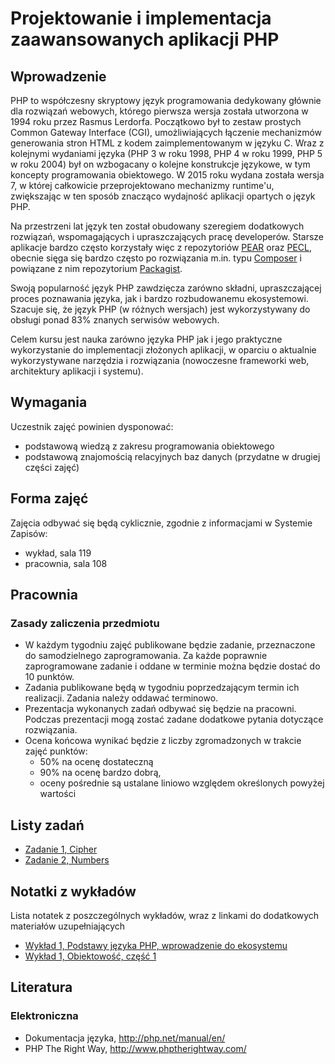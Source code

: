 # Projektowanie i implementacja zaawansowanych aplikacji PHP

## Wprowadzenie

PHP to współczesny skryptowy język programowania dedykowany głównie dla rozwiązań webowych, którego pierwsza wersja została utworzona w 1994 roku przez Rasmus Lerdorfa. Początkowo był to zestaw prostych Common Gateway Interface (CGI), umożliwiających łączenie mechanizmów generowania stron HTML z kodem zaimplementowanym w języku C. Wraz z kolejnymi wydaniami języka (PHP 3 w roku 1998, PHP 4 w roku 1999, PHP 5 w roku 2004) był on wzbogacany o kolejne konstrukcje językowe, w tym koncepty programowania obiektowego. W 2015 roku wydana została wersja 7, w której całkowicie przeprojektowano mechanizmy runtime'u, zwiększając w ten sposób znacząco wydajność aplikacji opartych o język PHP.

Na przestrzeni lat język ten został obudowany szeregiem dodatkowych rozwiązań, wspomagających i upraszczających pracę developerów. Starsze aplikacje bardzo często korzystały więc z repozytoriów [PEAR](http://pear.php.net) oraz [PECL](https://pecl.php.net), obecnie sięga się bardzo często po rozwiązania m.in. typu [Composer](https://getcomposer.org) i powiązane z nim repozytorium [Packagist](https://packagist.org).

Swoją popularność język PHP zawdzięcza zarówno składni, upraszczającej proces poznawania języka, jak i bardzo rozbudowanemu ekosystemowi. Szacuje się, że język PHP (w różnych wersjach) jest wykorzystywany do obsługi ponad 83% znanych serwisów webowych.

Celem kursu jest nauka zarówno języka PHP jak i jego praktyczne wykorzystanie do implementacji złożonych aplikacji, w oparciu o aktualnie wykorzystywane narzędzia i rozwiązania (nowoczesne frameworki web, architektury aplikacji i systemu).


## Wymagania

Uczestnik zajęć powinien dysponować:

- podstawową wiedzą z zakresu programowania obiektowego
- podstawową znajomością relacyjnych baz danych (przydatne w drugiej części zajęć)


## Forma zajęć

Zajęcia odbywać się będą cyklicznie, zgodnie z informacjami w Systemie Zapisów:

- wykład, sala 119
- pracownia, sala 108


## Pracownia

### Zasady zaliczenia przedmiotu
   
- W każdym tygodniu zajęć publikowane będzie zadanie, przeznaczone do samodzielnego zaprogramowania. Za każde poprawnie zaprogramowane zadanie i oddane w terminie można będzie dostać do 10 punktów.
- Zadania publikowane będą w tygodniu poprzedzającym termin ich realizacji. Zadania należy oddawać terminowo.
- Prezentacja wykonanych zadań odbywać się będzie na pracowni. Podczas prezentacji mogą zostać zadane dodatkowe pytania dotyczące rozwiązania.
- Ocena końcowa wynikać będzie z liczby zgromadzonych w trakcie zajęć punktów:
    - 50% na ocenę dostateczną
    - 90% na ocenę bardzo dobrą,
    - oceny pośrednie są ustalane liniowo względem określonych powyżej wartości

    
## Listy zadań

- [Zadanie 1, Cipher](exercises/01-cipher.md)
- [Zadanie 2, Numbers](exercises/02-numbers.md)


## Notatki z wykładów

Lista notatek z poszczególnych wykładów, wraz z linkami do dodatkowych materiałów uzupełniających

- [Wykład 1, Podstawy języka PHP, wprowadzenie do ekosystemu](notes/lectures/01-php-intro.md)
- [Wykład 1, Obiektowość, część 1](notes/lectures/02-objects.md)


## Literatura

### Elektroniczna

- Dokumentacja języka, http://php.net/manual/en/
- PHP The Right Way, http://www.phptherightway.com/

